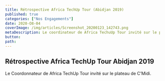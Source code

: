 ```yaml
---
title: Rétrospective Africa TechUp Tour (Abidjan 2019)
published: true
categories: ["Nos Engagements"]
date: 2020-O8-04
coverImage: /img/articles/Screenshot_20200123_142743.png
metaDescription: Le coordinateur de Africa TechuUp Tour invité sur le plateau de C'Midi
button:
path:
---
```


## Rétrospective Africa TechUp Tour Abidjan 2019

Le Coordonnateur de Africa TechUp Tour invité sur le plateau de C’Midi.

